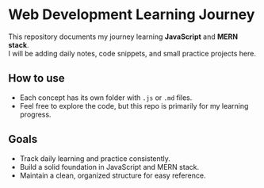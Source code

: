 # Web Development Learning Journey

This repository documents my journey learning **JavaScript** and **MERN stack**.  
I will be adding daily notes, code snippets, and small practice projects here.

## How to use

- Each concept has its own folder with `.js` or `.md` files.
- Feel free to explore the code, but this repo is primarily for my learning progress.

## Goals

- Track daily learning and practice consistently.
- Build a solid foundation in JavaScript and MERN stack.
- Maintain a clean, organized structure for easy reference.

